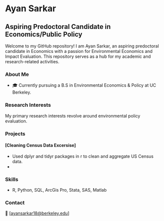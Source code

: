 # Ayan Sarkar

## Aspiring Predoctoral Candidate in Economics/Public Policy

Welcome to my GitHub repository! I am Ayan Sarkar, an aspiring predoctoral candidate in Economics with a passion for Environmental Economics and Impact Evaluation. This repository serves as a hub for my academic and research-related activities.

### About Me

- 🎓 Currently pursuing a B.S in Environmental Economics & Policy at UC Berkeley.

### Research Interests

My primary research interests revolve around environmental policy evaluation.

### Projects

#### [Cleaning Census Data Excersise]

- Used dplyr and tidyr packages in r to clean and aggregate US Census data.
- 


### Skills

- R, Python, SQL, ArcGis Pro, Stata, SAS, Matlab

### Contact

📧 [ayansarkar18@berkeley.edu]
